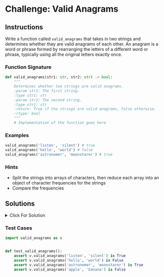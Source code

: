 # Challenge: Valid Anagrams

## Instructions

Write a function called `valid_anagrams` that takes in two strings and determines whether they are valid anagrams of each other. An anagram is a word or phrase formed by rearranging the letters of a different word or phrase, typically using all the original letters exactly once.

### Function Signature

```python
def valid_anagrams(str1: str, str2: str) -> bool:
    """
    Determines whether two strings are valid anagrams.
    :param str1: The first string.
    :type str1: str
    :param str2: The second string.
    :type str2: str
    :return: True if the strings are valid anagrams, False otherwise.
    :rtype: bool
    """
    # Implementation of the function goes here

```

### Examples

```python
valid_anagrams('listen', 'silent') # true
valid_anagrams('hello', 'world') # false
valid_anagrams('astronomer', 'moonstarer') # true
```

### Hints

- Split the strings into arrays of characters, then reduce each array into an object of character frequencies for the strings
- Compare the frequencies

## Solutions

<details>
  <summary>Click For Solution</summary>

```python
def valid_anagrams(str1: str, str2: str) -> bool:
    if len(str1) != len(str2):
        return False

    freq_count_map = {}

    for c in str1:
        freq_count_map.update({c: freq_count_map.get(c, 0) + 1})

    for c in str2:
        if c not in freq_count_map:
            return False
        freq_count_map.update({c: freq_count_map.get(c) - 1})

        if freq_count_map.get(c) == 0:
            freq_count_map.pop(c)

    return len(freq_count_map) == 0
```

</details>

### Test Cases

```python
import valid_anagrams as v


def test_valid_anagrams():
    assert v.valid_anagrams('listen', 'silent') is True
    assert v.valid_anagrams('hello', 'world') is False
    assert v.valid_anagrams('astronomer', 'moonstarer') is True
    assert v.valid_anagrams('apple', 'banana') is False
```
